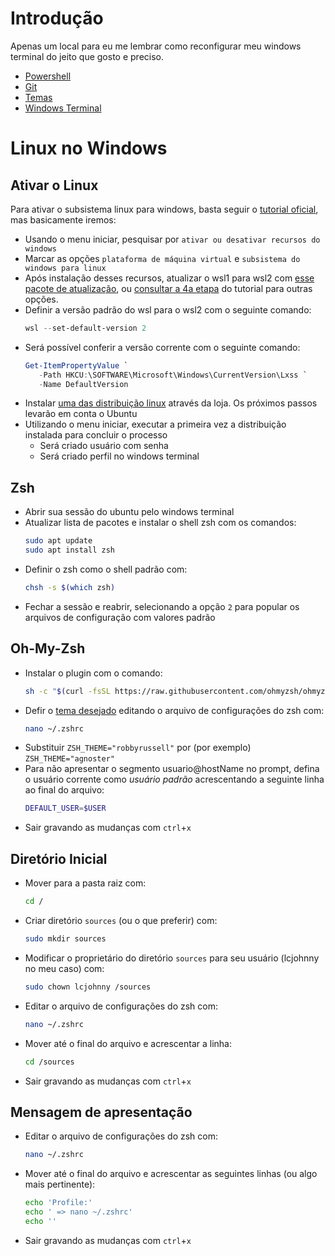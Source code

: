 # Introdução
Apenas um local para eu me lembrar como reconfigurar meu windows terminal do jeito que gosto e preciso. 

- [Powershell](./powershell/readme.md)
- [Git](./git/readme.md)
- [Temas](./themes/readme.md)
- [Windows Terminal](./windows-terminal/readme.md)

# Linux no Windows

## Ativar o Linux
Para ativar o subsistema linux para windows, basta seguir o [tutorial oficial](https://docs.microsoft.com/pt-br/windows/wsl/install-win10), mas basicamente iremos:
- Usando o menu iniciar, pesquisar por `ativar ou desativar recursos do windows`
- Marcar as opções `plataforma de máquina virtual` e `subsistema do windows para linux`
- Após instalação desses recursos, atualizar o wsl1 para wsl2 com [esse pacote de atualização](https://wslstorestorage.blob.core.windows.net/wslblob/wsl_update_x64.msi), ou [consultar a 4a etapa](https://docs.microsoft.com/pt-br/windows/wsl/install-win10#step-4---download-the-linux-kernel-update-package) do tutorial para outras opções.
- Definir a versão padrão do wsl para o wsl2 com o seguinte comando: 
  ```ps1
  wsl --set-default-version 2
  ```
- Será possível conferir a versão corrente com o seguinte comando:
  ```ps1
  Get-ItemPropertyValue `
     -Path HKCU:\SOFTWARE\Microsoft\Windows\CurrentVersion\Lxss `
     -Name DefaultVersion
  ``` 
- Instalar [uma das distribuição linux](https://aka.ms/wslstore) através da loja. Os próximos passos levarão em conta o Ubuntu
- Utilizando o menu iniciar, executar a primeira vez a distribuição instalada para concluir o processo
  - Será criado usuário com senha
  - Será criado perfil no windows terminal

## Zsh
- Abrir sua sessão do ubuntu pelo windows terminal
- Atualizar lista de pacotes e instalar o shell zsh com os comandos:
  ```bash
  sudo apt update
  sudo apt install zsh
  ```
- Definir o zsh como o shell padrão com:
  ```bash
  chsh -s $(which zsh)
  ```  
- Fechar a sessão e reabrir, selecionando a opção `2` para popular os arquivos de configuração com valores padrão

## Oh-My-Zsh
- Instalar o plugin com o comando:
  ```bash
  sh -c "$(curl -fsSL https://raw.githubusercontent.com/ohmyzsh/ohmyzsh/master/tools/install.sh)"
  ```
- Defir o [tema desejado](https://github.com/ohmyzsh/ohmyzsh/wiki/Themes) editando o arquivo de configurações do zsh com:
  ```bash
  nano ~/.zshrc
  ```  
- Substituir `ZSH_THEME="robbyrussell"` por (por exemplo) `ZSH_THEME="agnoster"`
- Para não apresentar o segmento usuario@hostName no prompt, defina o usuário corrente como _usuário padrão_ acrescentando a seguinte linha ao final do arquivo:
  ```bash
  DEFAULT_USER=$USER
  ```
- Sair gravando as mudanças com `ctrl`+`x`

## Diretório Inicial
- Mover para a pasta raiz com:
  ```bash
  cd /
  ```
- Criar diretório `sources` (ou o que preferir) com:
  ```bash
  sudo mkdir sources
  ```  
- Modificar o proprietário do diretório `sources` para seu usuário (lcjohnny no meu caso) com:
  ```bash
  sudo chown lcjohnny /sources
  ```  
- Editar o arquivo de configurações do zsh com:
  ```bash
  nano ~/.zshrc
  ```  
- Mover até o final do arquivo e acrescentar a linha:  
  ```bash
  cd /sources
  ```  
- Sair gravando as mudanças com `ctrl`+`x`

## Mensagem de apresentação
- Editar o arquivo de configurações do zsh com:
  ```bash
  nano ~/.zshrc
  ```  
- Mover até o final do arquivo e acrescentar as seguintes linhas (ou algo mais pertinente):  
  ```bash
  echo 'Profile:'
  echo ' => nano ~/.zshrc'
  echo ''
  ```  
- Sair gravando as mudanças com `ctrl`+`x`
